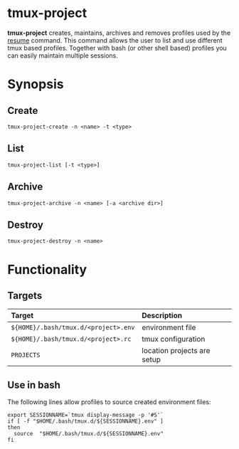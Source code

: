 # tmux-project

**tmux-project** creates, maintains, archives and removes profiles
used by the
[resume](https://github.com/jvzantvoort/homebin/blob/master/bin/resume_tmux)
command. This command allows the user to list and use different tmux
based profiles. Together with bash (or other shell based) profiles
you can easily maintain multiple sessions.

# Synopsis

## Create

```tmux-project-create -n <name> -t <type>```

## List

```tmux-project-list [-t <type>]```

## Archive

```tmux-project-archive -n <name> [-a <archive dir>]```

## Destroy

```tmux-project-destroy -n <name>```

# Functionality

## Targets

| Target                                   | Description                 |
|:-----------------------------------------|:----------------------------|
| ```${HOME}/.bash/tmux.d/<project>.env``` | environment file            |
| ```${HOME}/.bash/tmux.d/<project>.rc```  | tmux configuration          |
| ```PROJECTS```                           | location projects are setup |

## Use in bash

The following lines allow profiles to source created environment
files:

```
export SESSIONNAME=`tmux display-message -p '#S'`
if [ -f "$HOME/.bash/tmux.d/${SESSIONNAME}.env" ]
then
  source  "$HOME/.bash/tmux.d/${SESSIONNAME}.env"
fi
```
